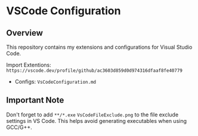 # VSCode Configuration

## Overview
This repository contains my extensions and configurations for Visual Studio Code.

Import Extentions: `https://vscode.dev/profile/github/ac3603d859d0d974316dfaaf8fe40779`

- Configs: `VsCodeConfiguration.md`

## Important Note
Don't forget to add `**/*.exe` `VsCodeFileExclude.png` to the file exclude settings in VS Code. This helps avoid generating executables when using GCC/G++.
